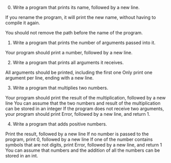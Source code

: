 0. Write a program that prints its name, followed by a new line.

If you rename the program, it will print the new name, without having to compile it again.

You should not remove the path before the name of the program.

1. Write a program that prints the number of arguments passed into it.

Your program should print a number, followed by a new line.

2. Write a program that prints all arguments it receives.

All arguments should be printed, including the first one
Only print one argument per line, ending with a new line.

3. Write a program that multiplies two numbers.

Your program should print the result of the multiplication, followed by a new line
You can assume that the two numbers and result of the multiplication can be stored in an integer
If the program does not receive two arguments, your program should print Error, followed by a new line, and return 1.

4. Write a program that adds positive numbers.

Print the result, followed by a new line
If no number is passed to the program, print 0, followed by a new line
If one of the number contains symbols that are not digits, print Error, followed by a new line, and return 1
You can assume that numbers and the addition of all the numbers can be stored in an int.
